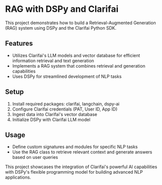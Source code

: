 # RAG with DSPy and Clarifai

This project demonstrates how to build a Retrieval-Augmented Generation (RAG) system using DSPy and the Clarifai Python SDK. 

## Features
- Utilizes Clarifai's LLM models and vector database for efficient information retrieval and text generation
- Implements a RAG system that combines retrieval and generation capabilities
- Uses DSPy for streamlined development of NLP tasks

## Setup
1. Install required packages: clarifai, langchain, dspy-ai
2. Configure Clarifai credentials (PAT, User ID, App ID)
3. Ingest data into Clarifai's vector database
4. Initialize DSPy with Clarifai LLM model

## Usage
- Define custom signatures and modules for specific NLP tasks
- Use the RAG class to retrieve relevant context and generate answers based on user queries

This project showcases the integration of Clarifai's powerful AI capabilities with DSPy's flexible programming model for building advanced NLP applications.
